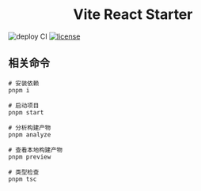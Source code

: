 <h1 align="center">
Vite React Starter
</h1>

![deploy CI][deploy-ci]
[![license][license-1]][repository]

## 相关命令

```shell
# 安装依赖
pnpm i

# 启动项目
pnpm start

# 分析构建产物
pnpm analyze

# 查看本地构建产物
pnpm preview

# 类型检查
pnpm tsc
```

[repository]: https://github.com/pansyjs/vite-react-starter
[license-1]: https://badgen.net/npm/license/@pansy/vite-react-starter
[deploy-ci]: https://github.com/pansyjs/vite-react-starter/workflows/Deploy/badge.svg
